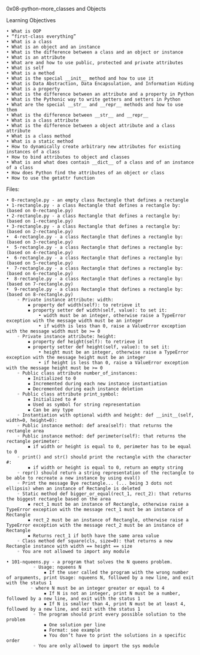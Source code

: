﻿0x08-python-more_classes and Objects

Learning Objectives

    • What is OOP
    • “first-class everything”
    • What is a class
    • What is an object and an instance
    • What is the difference between a class and an object or instance
    • What is an attribute
    • What are and how to use public, protected and private attributes
    • What is self
    • What is a method
    • What is the special __init__ method and how to use it
    • What is Data Abstraction, Data Encapsulation, and Information Hiding
    • What is a property
    • What is the difference between an attribute and a property in Python
    • What is the Pythonic way to write getters and setters in Python
    • What are the special __str__ and __repr__ methods and how to use them
    • What is the difference between __str__ and __repr__
    • What is a class attribute
    • What is the difference between a object attribute and a class attribute
    • What is a class method
    • What is a static method
    • How to dynamically create arbitrary new attributes for existing instances of a class
    • How to bind attributes to object and classes
    • What is and what does contain __dict__ of a class and of an instance of a class
    • How does Python find the attributes of an object or class
    • How to use the getattr function



Files:

    • 0-rectangle.py - an empty class Rectangle that defines a rectangle
    • 1-rectangle.py - a class Rectangle that defines a rectangle by: (based on 0-rectangle.py)
    • 2-rectangle.py - a class Rectangle that defines a rectangle by: (based on 1-rectangle.py)
    • 3-rectangle.py - a class Rectangle that defines a rectangle by: (based on 2-rectangle.py)
    •  4-rectangle.py - a class Rectangle that defines a rectangle by: (based on 3-rectangle.py)
    •  5-rectangle.py - a class Rectangle that defines a rectangle by: (based on 4-rectangle.py)
    •  6-rectangle.py - a class Rectangle that defines a rectangle by: (based on 5-rectangle.py)
    •  7-rectangle.py - a class Rectangle that defines a rectangle by: (based on 6-rectangle.py)
    •  8-rectangle.py - a class Rectangle that defines a rectangle by: (based on 7-rectangle.py)
    •  9-rectangle.py - a class Rectangle that defines a rectangle by: (based on 8-rectangle.py)
        ◦ Private instance attribute: width:
            ▪ property def width(self): to retrieve it
            ▪ property setter def width(self, value): to set it:
                • width must be an integer, otherwise raise a TypeError exception with the message width must be an integer
                • if width is less than 0, raise a ValueError exception with the message width must be >= 0
        ◦ Private instance attribute: height:
            ▪ property def height(self): to retrieve it
            ▪ property setter def height(self, value): to set it:
                • height must be an integer, otherwise raise a TypeError exception with the message height must be an integer
                • if height is less than 0, raise a ValueError exception with the message height must be >= 0
        ◦ Public class attribute number_of_instances:
            ▪ Initialized to 0
            ▪ Incremented during each new instance instantiation
            ▪ Decremented during each instance deletion
        ◦ Public class attribute print_symbol:
            ▪ Initialized to #
            ▪ Used as symbol for string representation
            ▪ Can be any type
        ◦ Instantiation with optional width and height: def __init__(self, width=0, height=0):
        ◦ Public instance method: def area(self): that returns the rectangle area
        ◦ Public instance method: def perimeter(self): that returns the rectangle perimeter:
            ▪ if width or height is equal to 0, perimeter has to be equal to 0
        ◦ print() and str() should print the rectangle with the character #:
            ▪ if width or height is equal to 0, return an empty string
        ◦ repr() should return a string representation of the rectangle to be able to recreate a new instance by using eval()
        ◦ Print the message Bye rectangle... (... being 3 dots not ellipsis) when an instance of Rectangle is deleted
        ◦ Static method def bigger_or_equal(rect_1, rect_2): that returns the biggest rectangle based on the area
            ▪ rect_1 must be an instance of Rectangle, otherwise raise a TypeError exception with the message rect_1 must be an instance of Rectangle
            ▪ rect_2 must be an instance of Rectangle, otherwise raise a TypeError exception with the message rect_2 must be an instance of Rectangle
            ▪ Returns rect_1 if both have the same area value
        ◦ Class method def square(cls, size=0): that returns a new Rectangle instance with width == height == size
        ◦ You are not allowed to import any module	
          
    • 101-nqueens.py - a program that solves the N queens problem.
              ◦ Usage: nqueens N
                  ▪ If the user called the program with the wrong number of arguments, print Usage: nqueens N, followed by a new line, and exit with the status 1
             ◦ where N must be an integer greater or equal to 4
                  ▪ If N is not an integer, print N must be a number, followed by a new line, and exit with the status 1
                  ▪ If N is smaller than 4, print N must be at least 4, followed by a new line, and exit with the status 1
              ◦ The program should print every possible solution to the problem
                  ▪ One solution per line
                  ▪ Format: see example
                  ▪ You don’t have to print the solutions in a specific order
              ◦ You are only allowed to import the sys module

